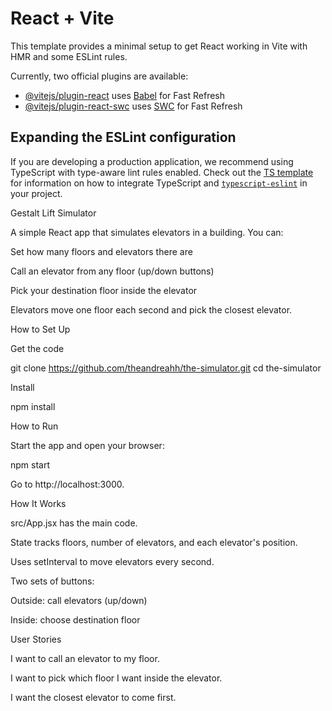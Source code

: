 # React + Vite

This template provides a minimal setup to get React working in Vite with HMR and some ESLint rules.

Currently, two official plugins are available:

- [@vitejs/plugin-react](https://github.com/vitejs/vite-plugin-react/blob/main/packages/plugin-react) uses [Babel](https://babeljs.io/) for Fast Refresh
- [@vitejs/plugin-react-swc](https://github.com/vitejs/vite-plugin-react/blob/main/packages/plugin-react-swc) uses [SWC](https://swc.rs/) for Fast Refresh

## Expanding the ESLint configuration

If you are developing a production application, we recommend using TypeScript with type-aware lint rules enabled. Check out the [TS template](https://github.com/vitejs/vite/tree/main/packages/create-vite/template-react-ts) for information on how to integrate TypeScript and [`typescript-eslint`](https://typescript-eslint.io) in your project.



Gestalt Lift Simulator

A simple React app that simulates elevators in a building. You can:

Set how many floors and elevators there are

Call an elevator from any floor (up/down buttons)

Pick your destination floor inside the elevator

Elevators move one floor each second and pick the closest elevator.

How to Set Up

Get the code

git clone https://github.com/theandreahh/the-simulator.git
cd the-simulator

Install

npm install

How to Run

Start the app and open your browser:

npm start

Go to http://localhost:3000.

How It Works

src/App.jsx has the main code.

State tracks floors, number of elevators, and each elevator's position.

Uses setInterval to move elevators every second.

Two sets of buttons:

Outside: call elevators (up/down)

Inside: choose destination floor

User Stories

I want to call an elevator to my floor.

I want to pick which floor I want inside the elevator.

I want the closest elevator to come first.

